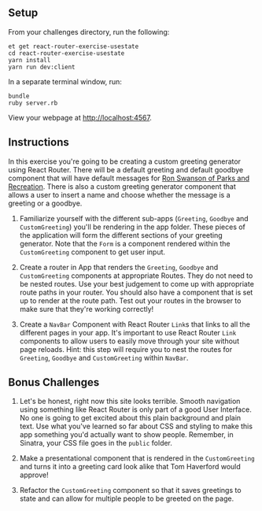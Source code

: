 ## Setup

From your challenges directory, run the following:

```no-highlight
et get react-router-exercise-usestate
cd react-router-exercise-usestate
yarn install
yarn run dev:client
```

In a separate terminal window, run:

```no-highlight
bundle
ruby server.rb
```

View your webpage at <http://localhost:4567>.

## Instructions

In this exercise you're going to be creating a custom greeting generator using React Router. There will be a default greeting and default goodbye component that will have default messages for [Ron Swanson of Parks and Recreation](https://www.youtube.com/watch?v=nWIeYfDdzHo). There is also a custom greeting generator component that allows a user to insert a name and choose whether the message is a greeting or a goodbye.

1. Familiarize yourself with the different sub-apps (`Greeting`, `Goodbye` and `CustomGreeting`) you'll be rendering in the app folder. These pieces of the application will form the different sections of your greeting generator. Note that the `Form` is a component rendered within the `CustomGreeting` component to get user input.

2. Create a router in App that renders the `Greeting`, `Goodbye` and `CustomGreeting` components at appropriate Routes. They do not need to be nested routes. Use your best judgement to come up with appropriate route paths in your router. You should also have a component that is set up to render at the route path. Test out your routes in the browser to make sure that they're working correctly!

3. Create a `NavBar` Component with React Router `Link`s that links to all the different pages in your app. It's important to use React Router `Link` components to allow users to easily move through your site without page reloads. Hint: this step will require you to nest the routes for `Greeting`, `Goodbye` and `CustomGreeting` within `NavBar`.

## Bonus Challenges

1. Let's be honest, right now this site looks terrible. Smooth navigation using something like React Router is only part of a good User Interface. No one is going to get excited about this plain background and plain text. Use what you've learned so far about CSS and styling to make this app something you'd actually want to show people. Remember, in Sinatra, your CSS file goes in the `public` folder.

2. Make a presentational component that is rendered in the `CustomGreeting` and turns it into a greeting card look alike that Tom Haverford would approve!

3. Refactor the `CustomGreeting` component so that it saves greetings to state and can allow for multiple people to be greeted on the page.
